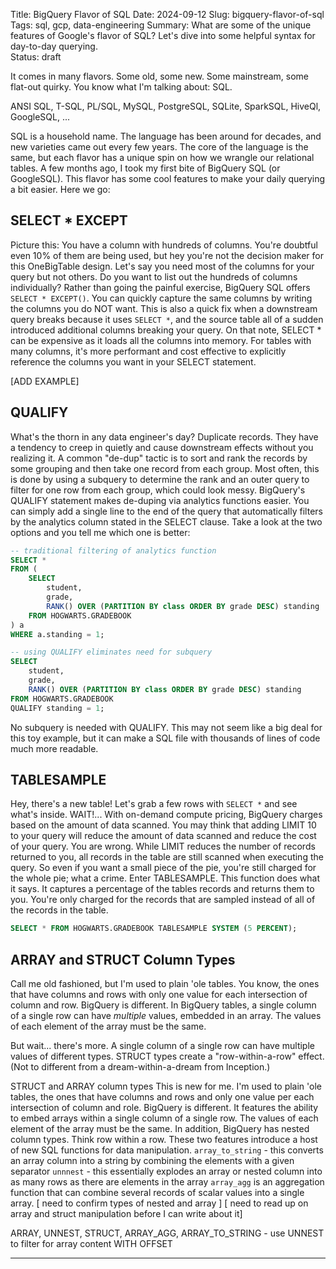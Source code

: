 Title: BigQuery Flavor of SQL
Date: 2024-09-12
Slug: bigquery-flavor-of-sql
Tags: sql, gcp, data-engineering
Summary: What are some of the unique features of Google's flavor of SQL? Let's dive into some helpful syntax for day-to-day querying.  
Status: draft

It comes in many flavors. Some old, some new. Some mainstream, some flat-out quirky. You know what I'm talking about: SQL. 

ANSI SQL, T-SQL, PL/SQL, MySQL, PostgreSQL, SQLite, SparkSQL, HiveQl, GoogleSQL, ... 

SQL is a household name. The language has been around for decades, and new varieties came out every few years. The core of the language is the same, but each flavor has a unique spin on how we wrangle our relational tables. A few months ago, I took my first bite of BigQuery SQL (or GoogleSQL). This flavor has some cool features to make your daily querying a bit easier. Here we go: 

## SELECT * EXCEPT
Picture this: You have a column with hundreds of columns. You're doubtful even 10% of them are being used, but hey you're not the decision maker for this OneBigTable design. Let's say you need most of the columns for your query but not others. Do you want to list out the hundreds of columns individually? 
Rather than going the painful exercise, BigQuery SQL offers `SELECT * EXCEPT()`. You can quickly capture the same columns by writing the columns you do NOT want. This is also a quick fix when a downstream query breaks because it uses `SELECT *`, and the source table all of a sudden introduced additional columns breaking your query. 
On that note, SELECT * can be expensive as it loads all the columns into memory. For tables with many columns, it's more performant and cost effective to explicitly reference the columns you want in your SELECT statement. 

[ADD EXAMPLE]

## QUALIFY
What's the thorn in any data engineer's day? Duplicate records. They have a tendency to creep in quietly and cause downstream effects without you realizing it. 
A common "de-dup" tactic is to sort and rank the records by some grouping and then take one record from each group. Most often, this is done by using a subquery to determine the rank and an outer query to filter for one row from each group, which could look messy. 
BigQuery's QUALIFY statement makes de-duping via analytics functions easier. You can simply add a single line to the end of the query that automatically filters by the analytics column stated in the SELECT clause. Take a look at the two options and you tell me which one is better: 

```sql
-- traditional filtering of analytics function
SELECT * 
FROM (
	SELECT 
		student, 
		grade, 
		RANK() OVER (PARTITION BY class ORDER BY grade DESC) standing
	FROM HOGWARTS.GRADEBOOK
) a
WHERE a.standing = 1;
```

```sql
-- using QUALIFY eliminates need for subquery
SELECT 
	student, 
	grade, 
	RANK() OVER (PARTITION BY class ORDER BY grade DESC) standing
FROM HOGWARTS.GRADEBOOK
QUALIFY standing = 1;
```

No subquery is needed with QUALIFY. This may not seem like a big deal for this toy example, but it can make a SQL file with thousands of lines of code much more readable. 

## TABLESAMPLE
Hey, there's a new table! Let's grab a few rows with `SELECT *` and see what's inside. WAIT!...
With on-demand compute pricing, BigQuery charges based on the amount of data scanned. You may think that adding LIMIT 10 to your query will reduce the amount of data scanned and reduce the cost of your query. You are wrong. While LIMIT reduces the number of records returned to you, all records in the table are still scanned when executing the query. So even if you want a small piece of the pie, you're still charged for the whole pie; what a crime. 
Enter TABLESAMPLE. This function does what it says. It captures a percentage of the tables records and returns them to you. You're only charged for the records that are sampled instead of all of the records in the table. 

```sql
SELECT * FROM HOGWARTS.GRADEBOOK TABLESAMPLE SYSTEM (5 PERCENT);
```

## ARRAY and STRUCT Column Types
Call me old fashioned, but I'm used to plain 'ole tables. You know, the ones that have columns and rows with only one value for each intersection of column and row. BigQuery is different. In BigQuery tables, a single column of a single row can have *multiple* values, embedded in an array. The values of each element of the array must be the same.

But wait... there's more. A single column of a single row can have multiple values of different types. STRUCT types create a "row-within-a-row" effect. (Not to different from a dream-within-a-dream from Inception.) 


STRUCT and ARRAY column types This is new for me. I'm used to plain 'ole tables, the ones that have columns and rows and only one value per each intersection of column and role. BigQuery is different. It features the ability to embed arrays within a single column of a single row. The values of each element of the array must be the same. In addition, BigQuery has nested column types. Think row within a row. These two features introduce a host of new SQL functions for data manipulation.  `array_to_string` - this converts an array column into a string by combining the elements with a given separator
`unnnest` - this essentially explodes an array or nested column into as many rows as there are elements in the array
`array_agg` is an aggregation function that can combine several records of scalar values into a single array. 
[ need to confirm types of nested and array ] 
[ need to read up on array and struct manipulation before I can write about it]

ARRAY, UNNEST, STRUCT, ARRAY_AGG, ARRAY_TO_STRING
	- use UNNEST to filter for array content
WITH OFFSET

---


